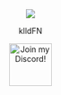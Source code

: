 <div align="center">
 <img src="http://github-readme-streak-stats.herokuapp.com?user=klldme&date_format=%5BY.%5Dn.j&mode=weekly">
</div>

<div align="center">


klldFN
 </div>
 <div align="center">



<a target="_blank" href="https://discord.gg/ybr7evg4q5" title="Join our Discord!">
<img draggable="false" src="https://discordapp.com/api/guilds/1059724753012797510/widget.png?style=banner2" height="76px" draggable="false" alt="Join my Discord!">
</a>
</div>

